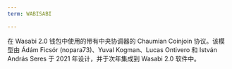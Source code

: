 ```yaml
---
term: WABISABI

---
```

在 Wasabi 2.0 钱包中使用的带有中央协调器的 Chaumian Coinjoin 协议。该模型由 Ádám Ficsór (nopara73)、Yuval Kogman、Lucas Ontivero 和 István András Seres 于 2021 年设计，并于次年集成到 Wasabi 2.0 软件中。